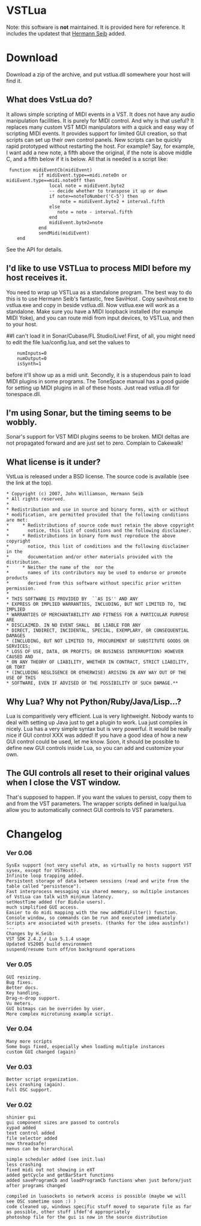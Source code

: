 # VSTLua
Note: this software is **not** maintained. It is provided here for reference. It includes the updatest that [Hermann Seib](http://www.hermannseib.com/VstLua/index.html) added.


# Download

Download a zip of the archive, and put vstlua.dll somewhere your host will find it.


## What does VstLua do?
It allows simple scripting of MIDI events in a VST. It does not have any audio manipulation facilities. It is purely for MIDI control.
And why is that useful?
It replaces many custom VST MIDI manipulators with a quick and easy way of scripting MIDI events. It provides support
for limited GUI creation, so that scripts can set up their own control panels. New scripts can be quickly rapid prototyped without restarting the host.
For example?
Say, for example, I want add a new note, a fifth above the original, if the note is above middle C, and a fifth below if it is below. All that is needed is a script like:

     function midiEventCb(midiEvent)
                if midiEvent.type==midi.noteOn or midiEvent.type==midi.noteOff then                
                    local note = midiEvent.byte2                            
                    -- decide whether to transpose it up or down
                    if note>=noteToNumber('C-5') then
                        note = midiEvent.byte2 + interval.fifth
                    else
                       note = note - interval.fifth
                    end                
                    midiEvent.byte2=note            
                end                
                sendMidi(midiEvent)                    
        end
    
See the API for details.

## I'd like to use VSTLua to process MIDI before my host receives it.
You need to wrap up VSTLua as a standalone program. The best way to do this is to use Hermann Seib's fantastic, free SaviHost . Copy savihost.exe to vstlua.exe and copy in beside vstlua.dll. Now vstlua.exe will work as a standalone. Make sure you have a MIDI loopback installed (for example MIDI Yoke), and you can route midi from input devices, to VSTLua, and then to your host.


##I can't load it in Sonar/Cubase/FL Studio/Live!
First, of all, you might need to edit the file lua/config.lua, and set the values to

        numInputs=0
        numOutput=0
        isSynth=1
    
before it'll show up as a midi unit. Secondly, it is a stupendous pain to load MIDI plugins in some programs. The ToneSpace manual has a good guide for setting up MIDI plugins in all of these hosts. Just read vstlua.dll for tonespace.dll.




## I'm using Sonar, but the timing seems to be wobbly.
Sonar's support for VST MIDI plugins seems to be broken. MIDI deltas are not propagated forward and are just set to zero. Complain to Cakewalk!


## What license is it under?
VstLua is released under a BSD license. The source code is available (see the link at the top).

    * Copyright (c) 2007, John Williamson, Hermann Seib
    * All rights reserved.
    *
    * Redistribution and use in source and binary forms, with or without
    * modification, are permitted provided that the following conditions are met:
    *     * Redistributions of source code must retain the above copyright
    *       notice, this list of conditions and the following disclaimer.
    *     * Redistributions in binary form must reproduce the above copyright
    *       notice, this list of conditions and the following disclaimer in the
    *       documentation and/or other materials provided with the distribution.
    *     * Neither the name of the  nor the
    *       names of its contributors may be used to endorse or promote products
    *       derived from this software without specific prior written permission.
    *
    * THIS SOFTWARE IS PROVIDED BY  ``AS IS'' AND ANY
    * EXPRESS OR IMPLIED WARRANTIES, INCLUDING, BUT NOT LIMITED TO, THE IMPLIED
    * WARRANTIES OF MERCHANTABILITY AND FITNESS FOR A PARTICULAR PURPOSE ARE
    * DISCLAIMED. IN NO EVENT SHALL  BE LIABLE FOR ANY
    * DIRECT, INDIRECT, INCIDENTAL, SPECIAL, EXEMPLARY, OR CONSEQUENTIAL DAMAGES
    * (INCLUDING, BUT NOT LIMITED TO, PROCUREMENT OF SUBSTITUTE GOODS OR SERVICES;
    * LOSS OF USE, DATA, OR PROFITS; OR BUSINESS INTERRUPTION) HOWEVER CAUSED AND
    * ON ANY THEORY OF LIABILITY, WHETHER IN CONTRACT, STRICT LIABILITY, OR TORT
    * (INCLUDING NEGLIGENCE OR OTHERWISE) ARISING IN ANY WAY OUT OF THE USE OF THIS
    * SOFTWARE, EVEN IF ADVISED OF THE POSSIBILITY OF SUCH DAMAGE.**
     
     

## Why Lua? Why not Python/Ruby/Java/Lisp...?

Lua is comparitively very efficient.
Lua is very lightweight. Nobody wants to deal with setting up Java just to get a plugin to work. Lua just compiles in nicely.
Lua has a very simple syntax but is very powerful.
It would be really nice if GUI control XXX was added!
If you have a good idea of how a new GUI control could be used, let me know. Soon, it should be possible to define new GUI controls inside Lua, so you can add and customize your own.

## The GUI controls all reset to their original values when I close the VST window.
That's supposed to happen. If you want the values to persist, copy them to and from the
VST parameters. The wrapper scripts defined in lua/gui.lua allow you to automatically connect GUI controls to VST parameters.

# Changelog

### Ver 0.06

    SysEx support (not very useful atm, as virtually no hosts support VST sysex, except for VSTHost).
    Infinite loop trapping added.
    Persistent storage of data between sessions (read and write from the table called "persistence").
    Fast interprocess messaging via shared memory, so multiple instances of VstLua can talk with minimum latency.
    setHostTime added (for Bidule users).
    much simplified GUI access. 
    Easier to do midi mapping with the new addMidiFilter() function.
    Console window, so commands can be run and executed immediately
    Scripts are associated with presets. (thanks for the idea austinfx!)
    ---
    Changes by H.Seib:
    VST SDK 2.4.2 / Lua 5.1.4 usage
    Updated VS2005 build environment
    suspend/resume turn off/on background operations


### Ver 0.05

    GUI resizing.
    Bug fixes.
    Better docs.
    Key handling.
    Drag-n-drop support.
    Vu meters.
    GUI bitmaps can be overriden by user.
    More complex microtuning example script.

### Ver 0.04

    Many more scripts
    Some bugs fixed, especially when loading multiple instances
    custom GUI changed (again)

### Ver 0.03

    Better script organization.
    Less crashing (again).
    Full OSC support.

### Ver 0.02

    shinier gui
    gui component sizes are passed to controls
    xypad added
    text control added
    file selector added
    now threadsafe!
    menus can be hierarchical

    simple scheduler added (see init.lua)
    less crashing
    fixed midi out not showing in eXT
    added getCycle and getBarStart functions
    added saveProgramCb and loadProgramCb functions when just before/just after programs changed

    compiled in luasockets so network access is possible (maybe we will see OSC sometime soon :) )
    code cleaned up, windows specific stuff moved to separate file as far as possible, other stuff ifdef'd appropriately
    photoshop file for the gui is now in the source distribution

